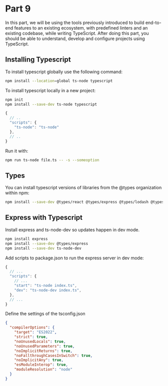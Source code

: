 # Part 9

In this part, we will be using the tools previously introduced to build end-to-end features to an existing ecosystem, with predefined linters and an existing codebase, while writing TypeScript. After doing this part, you should be able to understand, develop and configure projects using TypeScript.

## Installing Typescript

To install typescript globally use the following command:

```bash
npm install --location=global ts-node typescript
```

To install typescript locally in a new project:

```bash
npm init
npm install --save-dev ts-node typescript
```

```javascript
{
  // ..
  "scripts": {
    "ts-node": "ts-node"
  },
  // ..
}
```

Run it with:

```bash
npm run ts-node file.ts -- -s --someoption
```

## Types

You can install typescript versions of libraries from the @types organization within npm:

```bash
npm install --save-dev @types/react @types/express @types/lodash @types/jest @types/mongoose
```

## Express with Typescript

Install express and ts-node-dev so updates happen in dev mode.

```bash
npm install express
npm install --save-dev @types/express
npm install --save-dev ts-node-dev
```

Add scripts to package.json to run the express server in dev mode:

```javascript
{
  // ...
  "scripts": {
    // ...
    "start": "ts-node index.ts",
    "dev": "ts-node-dev index.ts",
  },
  // ...
}
```

Define the settings of the tsconfig.json

```json
{
  "compilerOptions": {
    "target": "ES2022",
    "strict": true,
    "noUnusedLocals": true,
    "noUnusedParameters": true,
    "noImplicitReturns": true,
    "noFallthroughCasesInSwitch": true,
    "noImplicitAny": true,
    "esModuleInterop": true,
    "moduleResolution": "node"
  }
}
```
